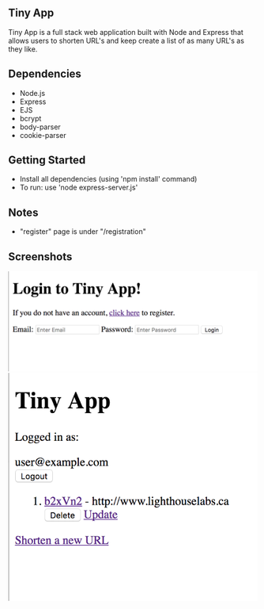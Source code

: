 ## Tiny App

Tiny App is a full stack web application built with Node and Express that allows users to shorten URL's and keep create a list of as many URL's as they like.

## Dependencies

- Node.js
- Express
- EJS
- bcrypt
- body-parser
- cookie-parser

## Getting Started

- Install all dependencies (using 'npm install' command)
- To run: use 'node express-server.js'

## Notes

- "register" page is under "/registration"

## Screenshots

!["Screenshot for Login Page"](https://github.com/brandonsamuel1/not-so-tiny-app/blob/master/docs/login-page.png?raw=true)
!["Screenshot for Login Page"](https://github.com/brandonsamuel1/not-so-tiny-app/blob/master/docs/urls-page.png?raw=true)
